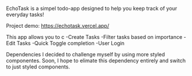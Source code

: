 EchoTask is a simpel todo-app designed to help you keep track of your everyday tasks!

Project demo: https://echotask.vercel.app/

This app allows you to c
-Create Tasks
-Filter tasks based on importance
-Edit Tasks
-Quick Toggle completion
-User Login

Dependencies
I decided to challenge myself by using more styled componentes. Soon, I hope to elimate this dependency entirely and switch to just styled components.
